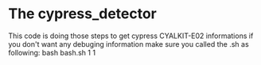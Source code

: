 # The cypress_detector
This code is doing those steps to get cypress CYALKIT-E02 informations if you don't want any debuging information make sure you called the .sh as following:
bash bash.sh 1 1
